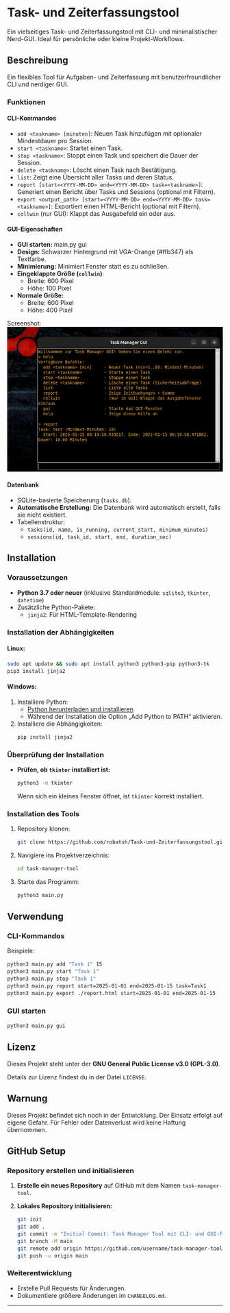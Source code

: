# Task- und Zeiterfassungstool

Ein vielseitiges Task- und Zeiterfassungstool mit CLI- und minimalistischer Nerd-GUI. Ideal für persönliche oder kleine Projekt-Workflows.

## Beschreibung

Ein flexibles Tool für Aufgaben- und Zeiterfassung mit benutzerfreundlicher CLI und nerdiger GUI.

### Funktionen

#### CLI-Kommandos
- `add <taskname> [minuten]`: Neuen Task hinzufügen mit optionaler Mindestdauer pro Session.
- `start <taskname>`: Startet einen Task.
- `stop <taskname>`: Stoppt einen Task und speichert die Dauer der Session.
- `delete <taskname>`: Löscht einen Task nach Bestätigung.
- `list`: Zeigt eine Übersicht aller Tasks und deren Status.
- `report [start=<YYYY-MM-DD> end=<YYYY-MM-DD> task=<taskname>]`: Generiert einen Bericht über Tasks und Sessions (optional mit Filtern).
- `export <output_path> [start=<YYYY-MM-DD> end=<YYYY-MM-DD> task=<taskname>]`: Exportiert einen HTML-Bericht (optional mit Filtern).
- `collwin` (nur GUI): Klappt das Ausgabefeld ein oder aus.

#### GUI-Eigenschaften
- **GUI starten:** main.py gui 
- **Design:** Schwarzer Hintergrund mit VGA-Orange (#ffb347) als Textfarbe.
- **Minimierung:** Minimiert Fenster statt es zu schließen.
- **Eingeklappte Größe (`collwin`)**:
  - Breite: 600 Pixel
  - Höhe: 100 Pixel
- **Normale Größe:**
  - Breite: 600 Pixel
  - Höhe: 400 Pixel

Screenshot:
![GUI Screenshot](assets/screen-gui.png)

#### Datenbank
- SQLite-basierte Speicherung (`tasks.db`).
- **Automatische Erstellung:** Die Datenbank wird automatisch erstellt, falls sie nicht existiert.
- Tabellenstruktur:
  - `tasks(id, name, is_running, current_start, minimum_minutes)`
  - `sessions(id, task_id, start, end, duration_sec)`

## Installation

### Voraussetzungen
- **Python 3.7 oder neuer** (inklusive Standardmodule: `sqlite3`, `tkinter`, `datetime`)
- Zusätzliche Python-Pakete:
  - `jinja2`: Für HTML-Template-Rendering

### Installation der Abhängigkeiten
#### Linux:
```bash
sudo apt update && sudo apt install python3 python3-pip python3-tk
pip3 install jinja2
```

#### Windows:
1. Installiere Python:
   - [Python herunterladen und installieren](https://www.python.org/downloads/)
   - Während der Installation die Option „Add Python to PATH“ aktivieren.
2. Installiere die Abhängigkeiten:
   ```cmd
   pip install jinja2
   ```

### Überprüfung der Installation
- **Prüfen, ob `tkinter` installiert ist:**
  ```bash
  python3 -m tkinter
  ```
  Wenn sich ein kleines Fenster öffnet, ist `tkinter` korrekt installiert.

### Installation des Tools
1. Repository klonen:
   ```bash
   git clone https://github.com/robatsh/Task-und-Zeiterfassungstool.git
   ```
2. Navigiere ins Projektverzeichnis:
   ```bash
   cd task-manager-tool
   ```
3. Starte das Programm:
   ```bash
   python3 main.py
   ```

## Verwendung

### CLI-Kommandos

Beispiele:
```bash
python3 main.py add "Task 1" 15
python3 main.py start "Task 1"
python3 main.py stop "Task 1"
python3 main.py report start=2025-01-01 end=2025-01-15 task=Task1
python3 main.py export ./report.html start=2025-01-01 end=2025-01-15
```

### GUI starten
```bash
python3 main.py gui
```

## Lizenz

Dieses Projekt steht unter der **GNU General Public License v3.0 (GPL-3.0)**. 

Details zur Lizenz findest du in der Datei `LICENSE`.

## Warnung

Dieses Projekt befindet sich noch in der Entwicklung. Der Einsatz erfolgt auf eigene Gefahr. Für Fehler oder Datenverlust wird keine Haftung übernommen.

## GitHub Setup

### Repository erstellen und initialisieren
1. **Erstelle ein neues Repository** auf GitHub mit dem Namen `task-manager-tool`.

2. **Lokales Repository initialisieren:**
   ```bash
   git init
   git add .
   git commit -m "Initial Commit: Task Manager Tool mit CLI- und GUI-Funktionalität"
   git branch -M main
   git remote add origin https://github.com/username/task-manager-tool.git
   git push -u origin main
   ```

### Weiterentwicklung
- Erstelle Pull Requests für Änderungen.
- Dokumentiere größere Änderungen im `CHANGELOG.md`.

---
